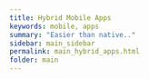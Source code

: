 ```yaml
---
title: Hybrid Mobile Apps
keywords: mobile, apps
summary: "Easier than native.."
sidebar: main_sidebar
permalink: main_hybrid_apps.html
folder: main
---
```

